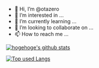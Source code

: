 - 👋 Hi, I’m @otazero
- 👀 I’m interested in ...
- 🌱 I’m currently learning ...
- 💞️ I’m looking to collaborate on ...
- 📫 How to reach me ...

<!---
otazero/otazero is a ✨ special ✨ repository because its `README.md` (this file) appears on your GitHub profile.
You can click the Preview link to take a look at your changes.
--->

<!-- リポジトリステータス -->
[![hogehoge's github stats](https://github-readme-stats.vercel.app/api?username=otazero&hide=contribs&count_private=true&show_icons=true&theme=tokyonight)](https://github.com/otazero/)

<!-- ソースコード統計 -->
[![Top used Langs](https://github-readme-stats.vercel.app/api/top-langs/?username=otazero&layout=compact&theme=tokyonight)](https://github.com/otazero/)
